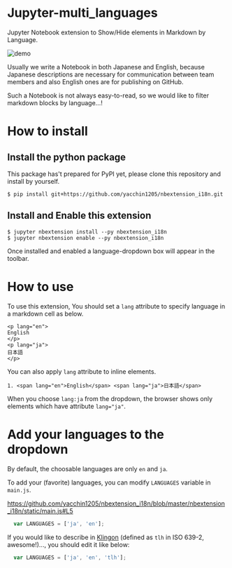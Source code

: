 # Jupyter-multi_languages

Jupyter Notebook extension to Show/Hide elements in Markdown by Language.

![demo](https://raw.githubusercontent.com/yacchin1205/nbextension_i18n/master/demo.gif)

Usually we write a Notebook in both Japanese and English,
because Japanese descriptions are necessary for communication between team members and also English ones are for publishing on GitHub.

Such a Notebook is not always easy-to-read, so we would like to filter markdown blocks by language...!

# How to install

## Install the python package

This package has't prepared for PyPI yet, please clone this repository and install by yourself.

```
$ pip install git+https://github.com/yacchin1205/nbextension_i18n.git
```

## Install and Enable this extension


```
$ jupyter nbextension install --py nbextension_i18n
$ jupyter nbextension enable --py nbextension_i18n
```

Once installed and enabled a language-dropdown box will appear in the toolbar.

# How to use

To use this extension, You should set a `lang` attribute to specify language in a markdown cell as below.

```
<p lang="en">
English
</p>
<p lang="ja">
日本語
</p>
```

You can also apply `lang` attribute to inline elements.

```
1. <span lang="en">English</span> <span lang="ja">日本語</span>
```

When you choose `lang:ja` from the dropdown, the browser shows only elements which have attribute `lang="ja"`.

# Add your languages to the dropdown

By default, the choosable languages are only `en` and `ja`.

To add your (favorite) languages, you can modify `LANGUAGES` variable in `main.js`. 

https://github.com/yacchin1205/nbextension_i18n/blob/master/nbextension_i18n/static/main.js#L5
```js
  var LANGUAGES = ['ja', 'en'];
```

If you would like to describe in [Klingon](https://en.wikipedia.org/wiki/Klingon_language) (defined as `tlh` in ISO 639-2, awesome!)..., you should edit it like below:

```js
  var LANGUAGES = ['ja', 'en', 'tlh'];
```
